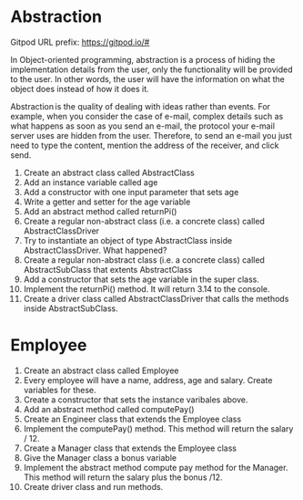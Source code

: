 # Abstraction

Gitpod URL prefix: https://gitpod.io/#

In Object-oriented programming, abstraction is a process of hiding the implementation details from the user, only the functionality will be provided to the user. In other words, the user will have the information on what the object does instead of how it does it. 

Abstraction is the quality of dealing with ideas rather than events. For example, when you consider the case of e-mail, complex details such as what happens as soon as you send an e-mail, the protocol your e-mail server uses are hidden from the user. Therefore, to send an e-mail you just need to type the content, mention the address of the receiver, and click send. 

1. Create an abstract class called AbstractClass 
2. Add an instance variable called age 
3. Add a constructor with one input parameter that sets age 
4. Write a getter and setter for the age variable
5. Add an abstract method called returnPi()
6. Create a regular non-abstract class (i.e. a concrete class) called AbstractClassDriver
7. Try to instantiate an object of type AbstractClass inside AbstractClassDriver. What happened?
8. Create a regular non-abstract class (i.e. a concrete class) called AbstractSubClass that extents AbstractClass 
9. Add a constructor that sets the age variable in the super class.
10. Implement the returnPi() method. It will return 3.14 to the console. 
11. Create a driver class called AbstractClassDriver that calls the methods inside AbstractSubClass.

# Employee 
1. Create an abstract class called Employee 
2. Every employee will have a name, address, age and salary. Create variables for these. 
3. Create a constructor that sets the instance varibales above. 
4. Add an abstract method called computePay() 
5. Create an Engineer class that extends the Employee class 
6. Implement the computePay() method. This method will return the salary / 12. 
7. Create a Manager class that extends the Employee class 
8. Give the Manager class a bonus variable 
9. Implement the abstract method compute pay method for the Manager. This method will return the salary plus the bonus /12.  
10. Create driver class and run methods. 
